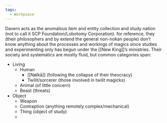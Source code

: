 ```yaml
---
tags:
  - Workpiece
---
```

Davern acts as the anomalous item and entity collection and study nation (not to call it SCP Foundation/Lobotomy Corporation).
for reference, they (their philosophers and by extend the general non-nokan people) don’t know anything about the processes and workings of magics since studies and experimenting only has begun under the [[New King]]’s ministries. 
Their society and systematics are mostly fluid, but common categories span:
- Living
	- Human
		- [[Nølkā]] (following the collapse of their theocracy)
		- Twilit/sorcerer (those involved in twilit magicks)
	- Animal (of little concern)
	- Beast (threats)
- Object
	- Weapon
	- Contraption (anything remotely complex/mechanical)
	- Thing (object of study)
	- 